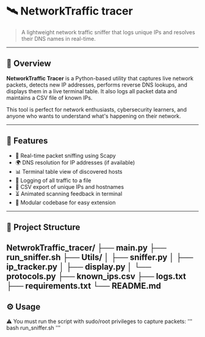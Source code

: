 # 🛰️ NetworkTraffic tracer

> A lightweight network traffic sniffer that logs unique IPs and resolves their DNS names in real-time.

---

## 📌 Overview

**NetworkTraffic Tracer** is a Python-based utility that captures live network packets, detects new IP addresses, performs reverse DNS lookups, and displays them in a live terminal table. It also logs all packet data and maintains a CSV file of known IPs.

This tool is perfect for network enthusiasts, cybersecurity learners, and anyone who wants to understand what's happening on their network.

---

## 🚀 Features

- 📡 Real-time packet sniffing using Scapy  
- 🌍 DNS resolution for IP addresses (if available)  
- 📊 Terminal table view of discovered hosts  
- 📝 Logging of all traffic to a file  
- 📂 CSV export of unique IPs and hostnames  
- ⏳ Animated scanning feedback in terminal  
- 🧱 Modular codebase for easy extension

---

## 📁 Project Structure
NetwrokTraffic_tracer/
├── main.py
├── run_sniffer.sh
├── Utils/
│ ├── sniffer.py
│ ├── ip_tracker.py
│ ├── display.py
│ └── protocols.py
├── known_ips.csv
├── logs.txt
├── requirements.txt
└── README.md
---

## ⚙️ Usage

⚠️ You must run the script with sudo/root privileges to capture packets:
''' bash run_sniffer.sh ''' 
